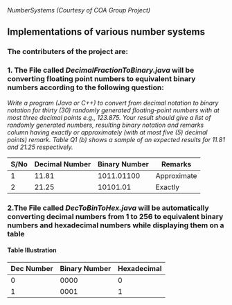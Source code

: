 </h1><i> NumberSystems (Courtesy of COA Group Project)</h1></i>
 <h2><b>Implementations of various number systems</b></h2>

 <h3> The contributers of the project are: </h3>

 
 <h3>1. The File called <em>DecimalFractionToBinary.java</em> will be converting floating point numbers to equivalent binary numbers according to the following question:<br></h3>

 <p><i>Write a program (Java or C++) to convert from decimal notation to binary notation for thirty (30) 
 randomly generated floating-point numbers with at most three decimal points e.g., 123.875. Your result
should give a list of randomly generated numbers, resulting binary notation and remarks column having
exactly or approximately (with at most five (5) decimal points) remark. Table Q1 (b) shows a sample of an 
expected results for 11.81 and 21.25 respectively.</p></i>

<table>
<thead>
<th>S/No</th>
<th>Decimal Number</th>
<th>Binary Number</th>
<th>Remarks</th>
</thead>
<tbody>
<tr>
<td>1</td>
<td>11.81</td>
<td>1011.01100</td>
<td>Approximate</td>
</tr>

<tr>
<td>2</td>
<td>21.25</td>
<td>10101.01</td>
<td>Exactly</td>
</tr>

</tbody>
</table>

 <h3>2.The File called <em>DecToBinToHex.java</em> will be automatically converting decimal numbers from 1 to 256 to equivalent binary numbers and hexadecimal numbers while displaying them on a table<br></h3>
    
</p>

<h4>Table Illustration</h4>
<table>
<thead>

<th>Dec Number</th>
<th>Binary Number</th>
<th>Hexadecimal</th>
</thead>
<tbody>
<tr>

<td>0</td>
<td>0000</td>
<td>0</td>
</tr>

<tr>

<td>1</td>
<td>0001</td>
<td>1</td>
</tr>

</tbody>
</table> 



